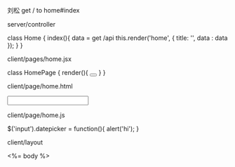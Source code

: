 刘松
get / to home#index

server/controller

class Home {
 index(){
   data = get /api
   this.render('home', {
     title: '',
     data : data
   });
 }
}

client/pages/home.jsx

class HomePage {
  render(){
    <Button></Button>
  }
 }


client/page/home.html

<input />
<react />

client/page/home.js

$('input').datepicker = function(){
 alert('hi');
}

client/layout

<html>
<body>
<%= body %>
</body>
</html>